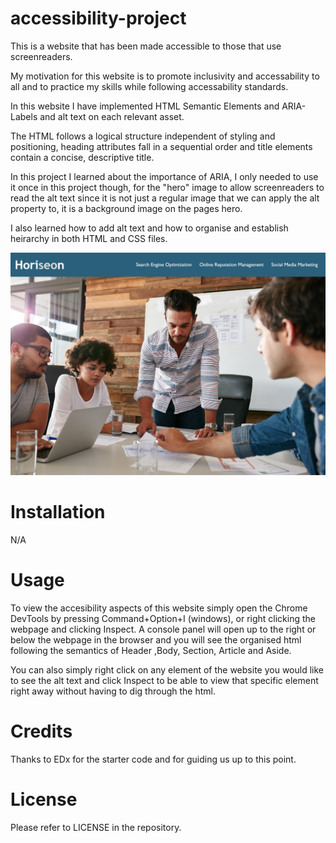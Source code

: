 # accessibility-project

This is a website that has been made accessible to those that use screenreaders.

My motivation for this website is to promote inclusivity and accessability to all and to practice my skills while following accessability standards.

In this website I have implemented HTML Semantic Elements and ARIA-Labels and alt text on each relevant asset.

The HTML follows a logical structure independent of styling and positioning, heading attributes fall in a sequential order and title elements contain a concise, descriptive title.

In this project I learned about the importance of ARIA, I only needed to use it once in this project though, for the "hero" image to allow screenreaders to read the alt text since it is not just a regular image that we can apply the alt property to, it is a background image on the pages hero.

I also learned how to add alt text and how to organise and establish heirarchy in both HTML and CSS files.

<img src="assets\images\Screenshot 2023-12-11 120721.png"></img>

# Installation
N/A

# Usage
To view the accesibility aspects of this website simply open the Chrome DevTools by pressing Command+Option+I (windows), or right clicking the webpage and clicking Inspect. A console panel will open up to the right or below the webpage in the browser and you will see the organised html following the semantics of Header ,Body, Section, Article and Aside. 

You can also simply right click on any element of the website you would like to see the alt text and click Inspect to be able to view that specific element right away without having to dig through the html.

# Credits
Thanks to EDx for the starter code and for guiding us up to this point.

# License
Please refer to LICENSE in the repository.
